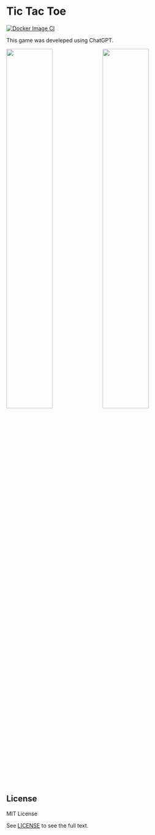 # Tic Tac Toe

[![Docker Image CI](https://github.com/aramirol/tictactoe/actions/workflows/docker-image.yml/badge.svg)](https://github.com/aramirol/tictactoe/actions/workflows/docker-image.yml)

This game was develeped using ChatGPT.

<img src="https://aramirol.github.io/custom-resources/images/tictactoe_light.png" width="49%" /> <img src="https://aramirol.github.io/custom-resources/images/tictactoe_dark.png" width="49%" />

## License

MIT License

See [LICENSE](https://github.com/aramirol/jenkins-custom/blob/main/LICENSE) to see the full text.
